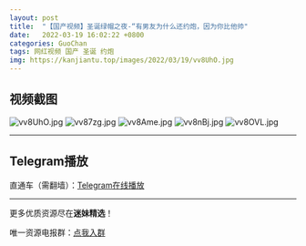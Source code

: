 ```yaml
---
layout: post
title:  "【国产视频】圣诞绿帽之夜-“有男友为什么还约炮，因为你比他帅"
date:   2022-03-19 16:02:22 +0800
categories: GuoChan
tags: 网红视频 国产 圣诞 约炮
img: https://kanjiantu.top/images/2022/03/19/vv8UhO.jpg
---
```



## 视频截图

![vv8UhO.jpg](https://kanjiantu.top/images/2022/03/19/vv8UhO.jpg)
![vv87zg.jpg](https://kanjiantu.top/images/2022/03/19/vv87zg.jpg)
![vv8Ame.jpg](https://kanjiantu.top/images/2022/03/19/vv8Ame.jpg)
![vv8nBj.jpg](https://kanjiantu.top/images/2022/03/19/vv8nBj.jpg)
![vv8OVL.jpg](https://kanjiantu.top/images/2022/03/19/vv8OVL.jpg)

* * *
## Telegram播放

直通车（需翻墙）：[Telegram在线播放](https://t.me/mimeijingxuan/245)

* * *
更多优质资源尽在**迷妹精选**！

唯一资源电报群：[点我入群](https://t.me/mimeijingxuan)


